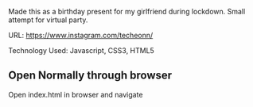 Made this as a birthday present for my girlfriend during lockdown. Small attempt for virtual party.


URL: https://www.instagram.com/techeonn/

Technology Used: Javascript, CSS3, HTML5


## Open Normally through browser
Open index.html in browser and navigate



